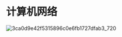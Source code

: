 # 计算机网络

![3ca0d9e42f5315896c0e6fb1727dfab3_720](D:/2228632512/nt_qq/nt_data/Pic/2024-11/Thumb/3ca0d9e42f5315896c0e6fb1727dfab3_720.jpg)